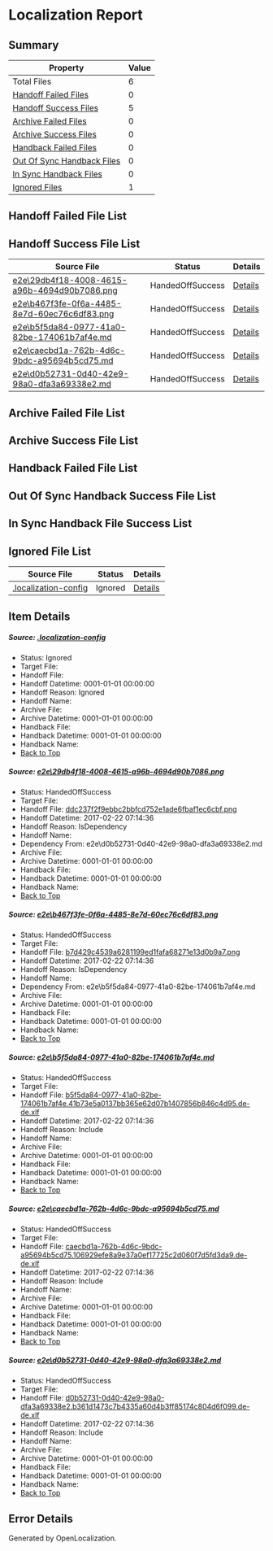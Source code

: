# <a name='report-top'></a> Localization Report

## Summary
 Property | Value 
 -------- | ----- 
 Total Files | 6
[ Handoff Failed Files ](#handoff-failed-list)| 0
[ Handoff Success Files ](#handoff-success-list)| 5
[ Archive Failed Files ](#archive-failed-list)| 0
[ Archive Success Files ](#archive-success-list)| 0
[ Handback Failed Files ](#handback-failed-list)| 0
[ Out Of Sync Handback Files ](#outofsync-handback-success-list)| 0
[ In Sync Handback Files ](#insync-handback-success-list)| 0
[ Ignored Files ](#ignored-list)| 1

## <a name='handoff-failed-list'></a> Handoff Failed File List

## <a name='handoff-success-list'></a> Handoff Success File List
 Source File | Status | Details 
 ----------- | ------ | ------- 
 [e2e\29db4f18-4008-4615-a96b-4694d90b7086.png](https://github.com/OpenLocalizationTestOrg/ol-test4/blob/76894f07fb56d7452e40efa39faed4e1ece864f9/e2e/29db4f18-4008-4615-a96b-4694d90b7086.png) | HandedOffSuccess | [Details](#ddc237f2f9ebbc2bbfcd752e1ade6fbaf1ec6cbf1)
 [e2e\b467f3fe-0f6a-4485-8e7d-60ec76c6df83.png](https://github.com/OpenLocalizationTestOrg/ol-test4/blob/76894f07fb56d7452e40efa39faed4e1ece864f9/e2e/b467f3fe-0f6a-4485-8e7d-60ec76c6df83.png) | HandedOffSuccess | [Details](#b7d429c4539a6281199ed1fafa68271e13d0b9a72)
 [e2e\b5f5da84-0977-41a0-82be-174061b7af4e.md](https://github.com/OpenLocalizationTestOrg/ol-test4/blob/76894f07fb56d7452e40efa39faed4e1ece864f9/e2e/b5f5da84-0977-41a0-82be-174061b7af4e.md) | HandedOffSuccess | [Details](#be5d455ff3762114ba07b55058c0383e35e1853e3)
 [e2e\caecbd1a-762b-4d6c-9bdc-a95694b5cd75.md](https://github.com/OpenLocalizationTestOrg/ol-test4/blob/76894f07fb56d7452e40efa39faed4e1ece864f9/e2e/caecbd1a-762b-4d6c-9bdc-a95694b5cd75.md) | HandedOffSuccess | [Details](#a51bdfd3c64bc6959e166f05b5ae29122c9f7f3d4)
 [e2e\d0b52731-0d40-42e9-98a0-dfa3a69338e2.md](https://github.com/OpenLocalizationTestOrg/ol-test4/blob/76894f07fb56d7452e40efa39faed4e1ece864f9/e2e/d0b52731-0d40-42e9-98a0-dfa3a69338e2.md) | HandedOffSuccess | [Details](#cfab43355d9d0e74b83edc24666d9ffb789242075)

## <a name='archive-failed-list'></a> Archive Failed File List

## <a name='archive-success-list'></a> Archive Success File List

## <a name='handback-failed-list'></a> Handback Failed File List

## <a name='outofsync-handback-success-list'></a> Out Of Sync Handback Success File List

## <a name='insync-handback-success-list'></a> In Sync Handback File Success List

## <a name='ignored-list'></a> Ignored File List
 Source File | Status | Details 
 ----------- | ------ | ------- 
 [.localization-config](https://github.com/OpenLocalizationTestOrg/ol-test4/blob/76894f07fb56d7452e40efa39faed4e1ece864f9/.localization-config) | Ignored | [Details](#cb0632cf59c1387fc1742bfb9fa3c47f87e2e5c90)

## Item Details
##### <a name='cb0632cf59c1387fc1742bfb9fa3c47f87e2e5c90'></a> Source: [.localization-config](https://github.com/OpenLocalizationTestOrg/ol-test4/blob/76894f07fb56d7452e40efa39faed4e1ece864f9/.localization-config)
* Status: Ignored
* Target File: 
* Handoff File: 
* Handoff Datetime: 0001-01-01 00:00:00
* Handoff Reason: Ignored
* Handoff Name: 
* Archive File: 
* Archive Datetime: 0001-01-01 00:00:00
* Handback File: 
* Handback Datetime: 0001-01-01 00:00:00
* Handback Name: 
* [Back to Top](#report-top)

##### <a name='ddc237f2f9ebbc2bbfcd752e1ade6fbaf1ec6cbf1'></a> Source: [e2e\29db4f18-4008-4615-a96b-4694d90b7086.png](https://github.com/OpenLocalizationTestOrg/ol-test4/blob/76894f07fb56d7452e40efa39faed4e1ece864f9/e2e/29db4f18-4008-4615-a96b-4694d90b7086.png)
* Status: HandedOffSuccess
* Target File: 
* Handoff File: [ddc237f2f9ebbc2bbfcd752e1ade6fbaf1ec6cbf.png](https://github.com/OpenLocalizationTestOrg/ol-test4-handoff/blob/58f0c946aca1a2ffd6a8796bdcc2e540fe8bd9b7/ol-handoff/OpenLocalizationTestOrg/ol-test4-dede/xinjiang/ht/ddc237f2f9ebbc2bbfcd752e1ade6fbaf1ec6cbf.png)
* Handoff Datetime: 2017-02-22 07:14:36
* Handoff Reason: IsDependency
* Handoff Name: 
* Dependency From: e2e\d0b52731-0d40-42e9-98a0-dfa3a69338e2.md
* Archive File: 
* Archive Datetime: 0001-01-01 00:00:00
* Handback File: 
* Handback Datetime: 0001-01-01 00:00:00
* Handback Name: 
* [Back to Top](#report-top)

##### <a name='b7d429c4539a6281199ed1fafa68271e13d0b9a72'></a> Source: [e2e\b467f3fe-0f6a-4485-8e7d-60ec76c6df83.png](https://github.com/OpenLocalizationTestOrg/ol-test4/blob/76894f07fb56d7452e40efa39faed4e1ece864f9/e2e/b467f3fe-0f6a-4485-8e7d-60ec76c6df83.png)
* Status: HandedOffSuccess
* Target File: 
* Handoff File: [b7d429c4539a6281199ed1fafa68271e13d0b9a7.png](https://github.com/OpenLocalizationTestOrg/ol-test4-handoff/blob/58f0c946aca1a2ffd6a8796bdcc2e540fe8bd9b7/ol-handoff/OpenLocalizationTestOrg/ol-test4-dede/xinjiang/ht/b7d429c4539a6281199ed1fafa68271e13d0b9a7.png)
* Handoff Datetime: 2017-02-22 07:14:36
* Handoff Reason: IsDependency
* Handoff Name: 
* Dependency From: e2e\b5f5da84-0977-41a0-82be-174061b7af4e.md
* Archive File: 
* Archive Datetime: 0001-01-01 00:00:00
* Handback File: 
* Handback Datetime: 0001-01-01 00:00:00
* Handback Name: 
* [Back to Top](#report-top)

##### <a name='be5d455ff3762114ba07b55058c0383e35e1853e3'></a> Source: [e2e\b5f5da84-0977-41a0-82be-174061b7af4e.md](https://github.com/OpenLocalizationTestOrg/ol-test4/blob/76894f07fb56d7452e40efa39faed4e1ece864f9/e2e/b5f5da84-0977-41a0-82be-174061b7af4e.md)
* Status: HandedOffSuccess
* Target File: 
* Handoff File: [b5f5da84-0977-41a0-82be-174061b7af4e.41b73e5a0137bb365e62d07b1407856b846c4d95.de-de.xlf](https://github.com/OpenLocalizationTestOrg/ol-test4-handoff/blob/58f0c946aca1a2ffd6a8796bdcc2e540fe8bd9b7/ol-handoff/OpenLocalizationTestOrg/ol-test4-dede/xinjiang/ht/b5f5da84-0977-41a0-82be-174061b7af4e.41b73e5a0137bb365e62d07b1407856b846c4d95.de-de.xlf)
* Handoff Datetime: 2017-02-22 07:14:36
* Handoff Reason: Include
* Handoff Name: 
* Archive File: 
* Archive Datetime: 0001-01-01 00:00:00
* Handback File: 
* Handback Datetime: 0001-01-01 00:00:00
* Handback Name: 
* [Back to Top](#report-top)

##### <a name='a51bdfd3c64bc6959e166f05b5ae29122c9f7f3d4'></a> Source: [e2e\caecbd1a-762b-4d6c-9bdc-a95694b5cd75.md](https://github.com/OpenLocalizationTestOrg/ol-test4/blob/76894f07fb56d7452e40efa39faed4e1ece864f9/e2e/caecbd1a-762b-4d6c-9bdc-a95694b5cd75.md)
* Status: HandedOffSuccess
* Target File: 
* Handoff File: [caecbd1a-762b-4d6c-9bdc-a95694b5cd75.106929efe8a9e37a0ef17725c2d060f7d5fd3da9.de-de.xlf](https://github.com/OpenLocalizationTestOrg/ol-test4-handoff/blob/58f0c946aca1a2ffd6a8796bdcc2e540fe8bd9b7/ol-handoff/OpenLocalizationTestOrg/ol-test4-dede/xinjiang/ht/caecbd1a-762b-4d6c-9bdc-a95694b5cd75.106929efe8a9e37a0ef17725c2d060f7d5fd3da9.de-de.xlf)
* Handoff Datetime: 2017-02-22 07:14:36
* Handoff Reason: Include
* Handoff Name: 
* Archive File: 
* Archive Datetime: 0001-01-01 00:00:00
* Handback File: 
* Handback Datetime: 0001-01-01 00:00:00
* Handback Name: 
* [Back to Top](#report-top)

##### <a name='cfab43355d9d0e74b83edc24666d9ffb789242075'></a> Source: [e2e\d0b52731-0d40-42e9-98a0-dfa3a69338e2.md](https://github.com/OpenLocalizationTestOrg/ol-test4/blob/76894f07fb56d7452e40efa39faed4e1ece864f9/e2e/d0b52731-0d40-42e9-98a0-dfa3a69338e2.md)
* Status: HandedOffSuccess
* Target File: 
* Handoff File: [d0b52731-0d40-42e9-98a0-dfa3a69338e2.b361d1473c7b4335a60d4b3ff85174c804d6f099.de-de.xlf](https://github.com/OpenLocalizationTestOrg/ol-test4-handoff/blob/58f0c946aca1a2ffd6a8796bdcc2e540fe8bd9b7/ol-handoff/OpenLocalizationTestOrg/ol-test4-dede/xinjiang/ht/d0b52731-0d40-42e9-98a0-dfa3a69338e2.b361d1473c7b4335a60d4b3ff85174c804d6f099.de-de.xlf)
* Handoff Datetime: 2017-02-22 07:14:36
* Handoff Reason: Include
* Handoff Name: 
* Archive File: 
* Archive Datetime: 0001-01-01 00:00:00
* Handback File: 
* Handback Datetime: 0001-01-01 00:00:00
* Handback Name: 
* [Back to Top](#report-top)


## Error Details

Generated by OpenLocalization.
